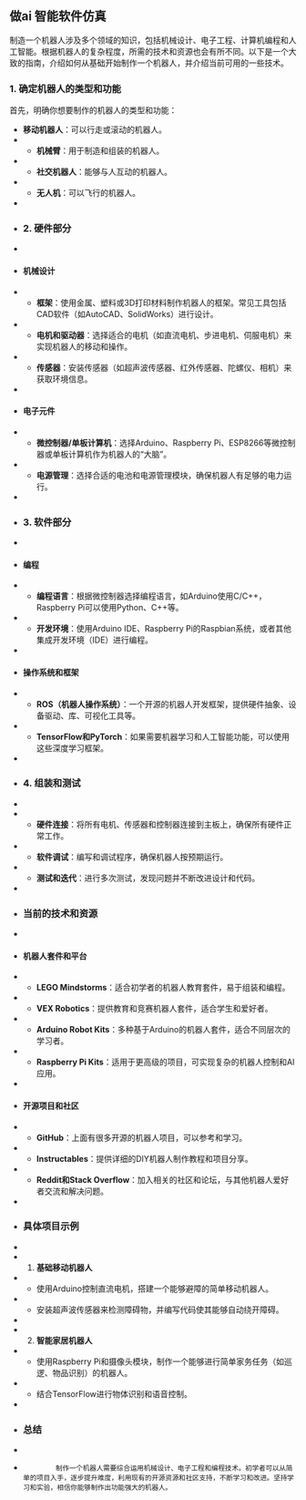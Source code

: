## 做ai 智能软件仿真

制造一个机器人涉及多个领域的知识，包括机械设计、电子工程、计算机编程和人工智能。根据机器人的复杂程度，所需的技术和资源也会有所不同。以下是一个大致的指南，介绍如何从基础开始制作一个机器人，并介绍当前可用的一些技术。

### 1. 确定机器人的类型和功能

首先，明确你想要制作的机器人的类型和功能：
- **移动机器人**：可以行走或滚动的机器人。
- - **机械臂**：用于制造和组装的机器人。
- - **社交机器人**：能够与人互动的机器人。
- - **无人机**：可以飞行的机器人。
-
- ### 2. 硬件部分
-
- #### 机械设计
- - **框架**：使用金属、塑料或3D打印材料制作机器人的框架。常见工具包括CAD软件（如AutoCAD、SolidWorks）进行设计。
- - **电机和驱动器**：选择适合的电机（如直流电机、步进电机、伺服电机）来实现机器人的移动和操作。
- - **传感器**：安装传感器（如超声波传感器、红外传感器、陀螺仪、相机）来获取环境信息。
-
- #### 电子元件
- - **微控制器/单板计算机**：选择Arduino、Raspberry Pi、ESP8266等微控制器或单板计算机作为机器人的“大脑”。
- - **电源管理**：选择合适的电池和电源管理模块，确保机器人有足够的电力运行。
-
- ### 3. 软件部分
-
- #### 编程
- - **编程语言**：根据微控制器选择编程语言，如Arduino使用C/C++，Raspberry Pi可以使用Python、C++等。
- - **开发环境**：使用Arduino IDE、Raspberry Pi的Raspbian系统，或者其他集成开发环境（IDE）进行编程。
-
- #### 操作系统和框架
- - **ROS（机器人操作系统）**：一个开源的机器人开发框架，提供硬件抽象、设备驱动、库、可视化工具等。
- - **TensorFlow和PyTorch**：如果需要机器学习和人工智能功能，可以使用这些深度学习框架。
-
- ### 4. 组装和测试
-
- - **硬件连接**：将所有电机、传感器和控制器连接到主板上，确保所有硬件正常工作。
- - **软件调试**：编写和调试程序，确保机器人按预期运行。
- - **测试和迭代**：进行多次测试，发现问题并不断改进设计和代码。
-
- ### 当前的技术和资源
-
- #### 机器人套件和平台
- - **LEGO Mindstorms**：适合初学者的机器人教育套件，易于组装和编程。
- - **VEX Robotics**：提供教育和竞赛机器人套件，适合学生和爱好者。
- - **Arduino Robot Kits**：多种基于Arduino的机器人套件，适合不同层次的学习者。
- - **Raspberry Pi Kits**：适用于更高级的项目，可实现复杂的机器人控制和AI应用。
-
- #### 开源项目和社区
- - **GitHub**：上面有很多开源的机器人项目，可以参考和学习。
- - **Instructables**：提供详细的DIY机器人制作教程和项目分享。
- - **Reddit和Stack Overflow**：加入相关的社区和论坛，与其他机器人爱好者交流和解决问题。
-
- ### 具体项目示例
-
- 1. **基础移动机器人**
-    - 使用Arduino控制直流电机，搭建一个能够避障的简单移动机器人。
-    - 安装超声波传感器来检测障碍物，并编写代码使其能够自动绕开障碍。
-
- 2. **智能家居机器人**
-    - 使用Raspberry Pi和摄像头模块，制作一个能够进行简单家务任务（如巡逻、物品识别）的机器人。
-    - 结合TensorFlow进行物体识别和语音控制。
-
- ### 总结
-
-             制作一个机器人需要综合运用机械设计、电子工程和编程技术。初学者可以从简单的项目入手，逐步提升难度，利用现有的开源资源和社区支持，不断学习和改进。坚持学习和实验，相信你能够制作出功能强大的机器人。
